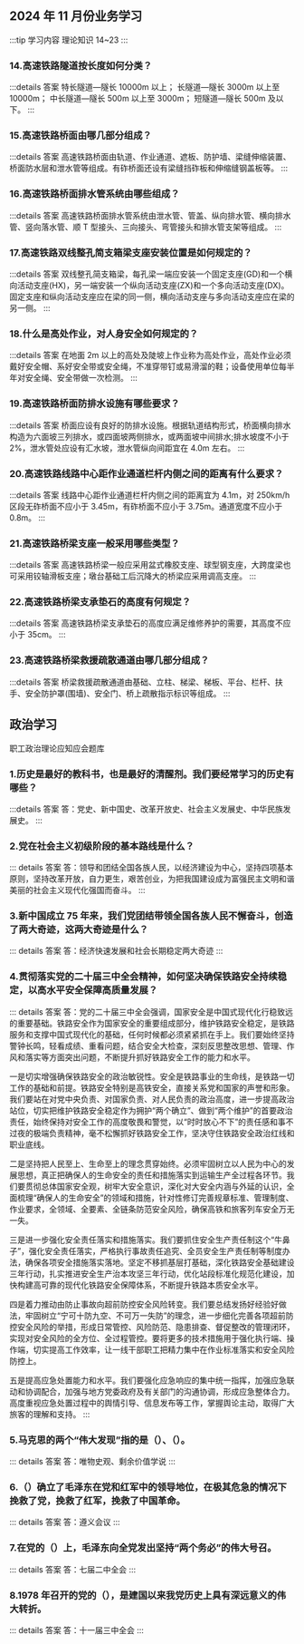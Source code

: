 ## 2024 年 11 月份业务学习

:::tip 学习内容
理论知识 14~23
:::

### 14.高速铁路隧道按长度如何分类？

:::details 答案
特长隧道—隧长 10000m 以上；
长隧道—隧长 3000m 以上至 10000m；
中长隧道—隧长 500m 以上至 3000m；
短隧道—隧长 500m 及以下。
:::

### 15.高速铁路桥面由哪几部分组成？

:::details 答案
高速铁路桥面由轨道、作业通道、遮板、防护墙、梁缝伸缩装置、桥面防水层和泄水管等组成。有砟桥面还设有梁缝挡砟板和伸缩缝钢盖板等。
:::

### 16.高速铁路桥面排水管系统由哪些组成？

:::details 答案
高速铁路桥面排水管系统由泄水管、管盖、纵向排水管、横向排水管、竖向落水管、顺 T 型接头、三向接头、弯管接头和排水管支架等组成。
:::

### 17.高速铁路双线整孔简支箱梁支座安装位置是如何规定的？

:::details 答案
双线整孔简支箱梁，每孔梁一端应安装一个固定支座(GD)和一个横向活动支座(HX)，另一端安装一个纵向活动支座(ZX)和一个多向活动支座(DX)。固定支座和纵向活动支座应在梁的同一侧，横向活动支座与多向活动支座应在梁的另一侧。
:::

### 18.什么是高处作业，对人身安全如何规定的？

:::details 答案
在地面 2m 以上的高处及陡坡上作业称为高处作业，高处作业必须戴好安全帽、系好安全带或安全绳，不准穿带钉或易滑溜的鞋；设备使用单位每半年对安全绳、安全带做一次检测。
:::

### 19.高速铁路桥面防排水设施有哪些要求？

:::details 答案
桥面应设有良好的防排水设施。根据轨道结构形式，桥面横向排水构造为六面坡三列排水，或四面坡两侧排水，或两面坡中间排水;排水坡度不小于 2%，泄水管处应设有汇水坡，泄水管纵向间距宜在 4.0m 左右。
:::

### 20.高速铁路线路中心距作业通道栏杆内侧之间的距离有什么要求？

:::details 答案
线路中心距作业通道栏杆内侧之间的距离宜为 4.1m，对 250km/h 区段无砟桥面不应小于 3.45m，有砟桥面不应小于 3.75m。通道宽度不应小于 0.8m。
:::

### 21.高速铁路桥梁支座一般采用哪些类型？

:::details 答案
高速铁路桥梁一般应采用盆式橡胶支座、球型钢支座，大跨度梁也可采用铰轴滑板支座；墩台基础工后沉降大的桥梁应采用调高支座。
:::

### 22.高速铁路桥梁支承垫石的高度有何规定？

:::details 答案
高速铁路桥梁支承垫石的高度应满足维修养护的需要，其高度不应小于 35cm。
:::

### 23.高速铁路桥梁救援疏散通道由哪几部分组成？

:::details 答案
桥梁救援疏散通道由基础、立柱、梯梁、梯板、平台、栏杆、扶手、安全防护罩(围墙)、安全门、桥上疏散指示标识等组成。
:::

## 政治学习

职工政治理论应知应会题库

### 1.历史是最好的教科书，也是最好的清醒剂。我们要经常学习的历史有哪些？

:::details 答案
答：党史、新中国史、改革开放史、社会主义发展史、中华民族发展史。
:::

### 2.党在社会主义初级阶段的基本路线是什么？

::: details 答案
答：领导和团结全国各族人民，以经济建设为中心，坚持四项基本原则，坚持改革开放，自力更生，艰苦创业，为把我国建设成为富强民主文明和谐美丽的社会主义现代化强国而奋斗。
:::

### 3.新中国成立 75 年来，我们党团结带领全国各族人民不懈奋斗，创造了两大奇迹，这两大奇迹是什么？

::: details 答案
答：经济快速发展和社会长期稳定两大奇迹
:::

### 4.贯彻落实党的二十届三中全会精神，如何坚决确保铁路安全持续稳定，以高水平安全保障高质量发展？

::: details 答案
答：党的二十届三中全会强调，国家安全是中国式现代化行稳致远的重要基础。铁路安全作为国家安全的重要组成部分，维护铁路安全稳定，是铁路服务和支撑中国式现代化的基础，任何时候都必须紧紧抓在手上。我们要始终坚持警钟长鸣，轻看成绩、重看问题，结合安全大检查，深刻反思整改思想、管理、作风和落实等方面突出问题，不断提升抓好铁路安全工作的能力和水平。

一是切实增强确保铁路安全的政治敏锐性。安全是铁路事业的生命线，是铁路一切工作的基础和前提。铁路安全特别是高铁安全，直接关系党和国家的声誉和形象。我们要站在对党中央负责、对国家负责、对人民负责的政治高度，进一步提高政治站位，切实把维护铁路安全稳定作为拥护“两个确立”、做到“两个维护”的首要政治责任，始终保持对安全工作的高度敬畏和警觉，以“时时放心不下”的责任感和事不过夜的极端负责精神，毫不松懈抓好铁路安全工作，坚决守住铁路安全政治红线和职业底线。

二是坚持把人民至上、生命至上的理念贯穿始终。必须牢固树立以人民为中心的发展思想，真正把确保人的生命安全的责任和措施落实到运输生产全过程各环节。我们要贯彻总体国家安全观，树牢大安全意识，深化对大安全内涵与外延的认识，全面梳理“确保人的生命安全”的领域和措施，针对性修订完善规章标准、管理制度、作业要求，全领域、全要素、全链条防范安全风险，确保高铁和旅客列车安全万无一失。

三是进一步强化安全责任落实和措施落实。我们要抓住安全生产责任制这个“牛鼻子”，强化安全责任落实，严格执行事故责任追究、全员安全生产责任制等制度办法，确保各项安全措施落实落地。坚定不移抓基层打基础，深化铁路安全基础建设三年行动，扎实推进安全生产治本攻坚三年行动，优化站段标准化规范化建设，加快构建高可靠的现代化铁路安全保障体系，不断提升铁路本质安全水平。

四是着力推动由防止事故向超前防控安全风险转变。我们要总结发扬好经验好做法，牢固树立“宁可十防九空、不可万一失防”的理念，进一步细化完善各项超前防控安全风险的举措，形成日常管控、风险防范、隐患排查、督促整改的管理闭环，实现对安全风险的全方位、全过程管控。要将更多的技术措施用于强化执行端、操作端，切实提高工作效率，让一线干部职工把精力集中在作业标准落实和安全风险防控上。

五是提高应急处置能力和水平。我们要强化应急响应的集中统一指挥，加强应急联动和协调配合，加强与地方党委政府及有关部门的沟通协调，形成应急整体合力。高度重视应急处置过程中的舆情引导、信息发布等工作，掌握舆论主动，取得广大旅客的理解和支持。
:::

### 5.马克思的两个“伟大发现”指的是（）、（）。

::: details 答案
答：唯物史观、剩余价值学说
:::

### 6.（）确立了毛泽东在党和红军中的领导地位，在极其危急的情况下挽救了党，挽救了红军，挽救了中国革命。

::: details 答案
答：遵义会议
:::

### 7.在党的（）上，毛泽东向全党发出坚持“两个务必”的伟大号召。

::: details 答案
答：七届二中全会
:::

### 8.1978 年召开的党的（），是建国以来我党历史上具有深远意义的伟大转折。

::: details 答案
答：十一届三中全会
:::
